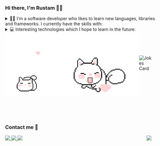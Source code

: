 <h3>Hi there, I'm Rustam 👋🏻</h3>

<details>
  <summary>
    👨‍💻 I'm a software developer who likes to learn new languages, libraries and frameworks. I
    currently have the skills with:
  </summary>
  <div>
    <h3>Frontend</h3>
    <div>
      <img
        src="https://img.shields.io/badge/React-20232A?style=for-the-badge&logo=react&logoColor=61DAFB"
      />
      <img
        src="https://img.shields.io/badge/Next.js-000000?style=for-the-badge&logo=nextdotjs&logoColor=white"
      />
      <img
        src="https://img.shields.io/badge/styled--components-DB7093?style=for-the-badge&logo=styled-components&logoColor=white"
      />
      <img
        src="https://img.shields.io/badge/redux-%23593d88.svg?style=for-the-badge&logo=redux&logoColor=white"
      />
    </div>
    <h3>Backend</h3>
    <div>
      <img
        src="https://img.shields.io/badge/Node.js-43853D?style=for-the-badge&logo=node.js&logoColor=white"
      />
      <img
        src="https://img.shields.io/badge/nestjs-%23E0234E.svg?style=for-the-badge&logo=nestjs&logoColor=white"
      />
      <img
        src="https://img.shields.io/badge/redis-%23DD0031.svg?style=for-the-badge&logo=redis&logoColor=white"
      />
      <img
        src="https://img.shields.io/badge/postgres-%23316192.svg?style=for-the-badge&logo=postgresql&logoColor=white"
      />
      <img
        src="https://img.shields.io/badge/MongoDB-4EA94B?style=for-the-badge&logo=mongodb&logoColor=white"
      />
    </div>
    <h3>Share/Other</h3>
    <div>
      <img
        src="https://img.shields.io/badge/TypeScript-007ACC?style=for-the-badge&logo=typescript&logoColor=white"
      />
      <img
        src="https://img.shields.io/badge/-jest-%23C21325?style=for-the-badge&logo=jest&logoColor=white"
      />
      <img
        src="https://img.shields.io/badge/-GraphQL-E10098?style=for-the-badge&logo=graphql&logoColor=white"
      />
      <img
        src="https://img.shields.io/badge/GoLand-0f0f0f?&style=for-the-badge&logo=goland&logoColor=white"
      />
      <img
        src="https://img.shields.io/badge/Git-F05032?style=for-the-badge&logo=git&logoColor=white"
      />
      <img
        src="https://img.shields.io/badge/Postman-FF6C37?style=for-the-badge&logo=Postman&logoColor=white"
      />
    </div>
  </div>
</details>

<details>
  <summary>💻 Interesting technologies which I hope to learn in the future:</summary>
  <br />
  <div>
    <img
      src="https://img.shields.io/badge/Solidity-e6e6e6?style=for-the-badge&logo=solidity&logoColor=black"
    />
    <img
      src="https://img.shields.io/badge/Web3.js-F16822?style=for-the-badge&logo=web3.js&logoColor=white"
    />
  </div>
</details>

<div style="display: flex; justify-content: space-between">
  <img height="200" src="./static/cat.gif" />
  <img height="200" src="./static/mialll.gif" />
  <img
    style="margin: 70px 30px 0 0"
    height="200"
    src="https://readme-jokes.vercel.app/api?hideBorder&theme=cobalt&qColor=%23944bcc&aColor=%23bbdb51"
    alt="Jokes Card"
  />
</div>

<h3>Contact me 🤙</h3>
<div style="display: flex">
  <div>
    <a href="https://t.me/Rompu">
      <img
        src="https://img.shields.io/badge/Telegram-2CA5E0?style=for-the-badge&logo=telegram&logoColor=white"
      />
    </a>
    <a href="mailto:rustamdemonov@gmail.com">
      <img
        src="https://img.shields.io/badge/Gmail-D14836?style=for-the-badge&logo=gmail&logoColor=white"
      />
    </a>
    <a href="https://www.linkedin.com/in/demru/">
      <img
        src="https://img.shields.io/badge/linkedin-%230077B5.svg?style=for-the-badge&logo=linkedin&logoColor=white"
      />
    </a>
  </div>
  <div style="align-self: center; margin-left: auto">
    <img
      style="margin: 0 30px 0 0"
      src="https://komarev.com/ghpvc/?username=vusty&color=blueviolet&label=Github Profile Views"
    />
  </div>
</div>


